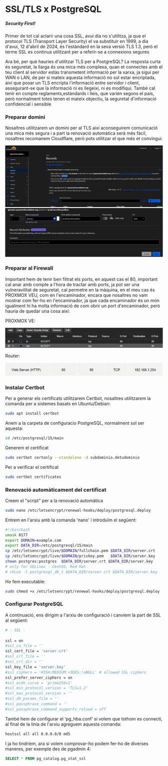 <!-- Introduccion -->
<h1>SSL/TLS x PostgreSQL</h1>
<h5><em>Security First!</em></h5>
<p>Primer de tot cal aclarir una cosa SSL, avui dia no s'utilitza, ja que el protocol TLS (Transport Layer Security) el va substituir en 1999, a dia d'avui, 12 d'abril de 2024, és l'estàndard en la seva versió TLS 1.3, però el terme SSL es continua utilitzant per a referir-se a connexions segures</p>
<p>Ara bé, per què hauries d'utilitzar TLS per a PostgreSQL?
La resposta curta és seguretat, la llarga és una mica més complexa, quan et connectes amb el teu client al servidor estàs transmetent informació per la xarxa, ja sigui per WAN o LAN, de per si mateix aquesta informació no sol estar encriptada, així que posar un TLS encripta l'informació entre servidor i client, assegurant-se que la informació ni es llegeixi, ni es modifiqui.
També cal tenir en compte reglaments,estàndards i lleis, que varien segons el país, però normalment totes tenen el mateix objectiu, la seguretat d'informació confidencial i sensible</p>

<!-- Instalacion -->
<h3>Preparar domini</h3>

<p>Nosaltres utilitzarem un domini per al TLS així aconseguirem comunicació una mica més segura i a part la renovació automàtica serà més fàcil, nosaltres recomanem Cloudflare, però pots utilitzar el que més et convingui.</p>
<img src="/img/cloudflarepanel.png">
<img src="/img/cloudflareejemplodesubdominio.png">

<h3>Preparar al Firewall</h3>

<p>Important hem de tenir ben filtrat els ports, en aquest cas el 80, important cal anar amb compte a l'hora de tractar amb ports, ja pot ser una vulneravilitat de seguretat, cal permetre en la màquina, en el meu cas és PROXMOX VEU, com en l'encaminador, encara que nosaltres no vam mostrar com fer-ho en l'encaminador, ja que cada encaminador és un món igualment hi ha molta informació de com obrir un port d'encaminador, però hauria de quedar una cosa així:<p>
<p>PROXMOX VE:</p>
<img src="/img/proxmoxvefirewall.png">
<p>Router:</p>
<img src="/img/routerejemplofirewall.png">

<h3>Instalar Certbot</h3>

<p>Per a generar els certificats utilitzarem Certbot,
nosaltres utilitzarem la comanda per a sistemes basats en Ubuntu/Debian:</p>

```bash
sudo apt install certbot
```
<p>Anem a la carpeta de configuracio PostgreSQL, normalment sol ser aquesta:</p>

```bash
cd /etc/postgresql/15/main
```

<p>Generem el certificat</p>

```bash
sudo certbot certonly --standalone -d subdominio.detudominio
```

<p>Per a verificar el certificat</p>

```bash
sudo certbot certificates
```

<h3>Renovació automàticament del certificat</h3>
<p>Creem el "script" per a la renovació automàtica</p>

```bash
sudo nano /etc/letsencrypt/renewal-hooks/deploy/postgresql.deploy
```

<p>Entrem en l'arxiu amb la comanda 'nano' i introduïm el següent:</p>

```bash
#!/bin/bash
umask 0177
export DOMAIN=example.com
export DATA_DIR=/etc/postgresql/15/main
cp /etc/letsencrypt/live/$DOMAIN/fullchain.pem $DATA_DIR/server.crt
cp /etc/letsencrypt/live/$DOMAIN/privkey.pem   $DATA_DIR/server.key
chown postgres:postgres  $DATA_DIR/server.crt $DATA_DIR/server.key
# only for SELinux - CentOS, Red Hat
# chcon -t postgresql_db_t $DATA_DIR/server.crt $DATA_DIR/server.key
```

<p>Ho fem executable:</p>

```bash
sudo chmod +x /etc/letsencrypt/renewal-hooks/deploy/postgresql.deploy
```

<h3>Configurar PostgreSQL</h3>

<p>A continuació, ens dirigim a l'arxiu de configuració i canviem la part de SSL al següent:</p>

```bash
# - SSL -

ssl = on
#ssl_ca_file = ''
ssl_cert_file = 'server.crt'
#ssl_crl_file = ''
#ssl_crl_dir = ''
ssl_key_file = 'server.key'
#ssl_ciphers = 'HIGH:MEDIUM:+3DES:!aNULL' # allowed SSL ciphers
ssl_prefer_server_ciphers = on
#ssl_ecdh_curve = 'prime256v1'
#ssl_min_protocol_version = 'TLSv1.2'
#ssl_max_protocol_version = ''
#ssl_dh_params_file = ''
#ssl_passphrase_command = ''
#ssl_passphrase_command_supports_reload = off
```

<p>També hem de configurar el ‘pg_hba.conf’ si volem que tothom es connecti, al final de la línia de l'arxiu agreguem aquesta comanda:</p>

```bash
hostssl all all 0.0.0.0/0 md5
```

<p>I ja ho tindríem, ara si volem comprovar-ho podem fer-ho de diverses maneres, per exemple des de pgadmin 4:</p>

```sql
SELECT * FROM pg_catalog.pg_stat_ssl
```
